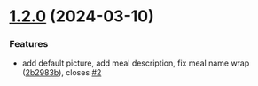 # [1.2.0](https://github.com/zanix/MMM-MealieMenu/compare/v1.1.1...v1.2.0) (2024-03-10)


### Features

* add default picture, add meal description, fix meal name wrap ([2b2983b](https://github.com/zanix/MMM-MealieMenu/commit/2b2983b38b653f6dd35de8990e9ddf4f4d5d0c76)), closes [#2](https://github.com/zanix/MMM-MealieMenu/issues/2)
